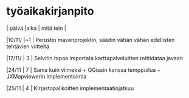 # työaikakirjanpito

| päivä	|aika	| mitä tein  |

|10/11/	|~1 	| Perustin mavenprojektin, säädin vähän vähän edellisten tehtävien viitteitä

|17/11/	| 3 	| Selvitin tapaa importata karttapalveluitten reittidataa javaan

|24/11	| 7	  | Sama kuin viimeksi + QGissin kanssa temppuilua + JXMapviewerin implementointia

|25/11	| 4	  | Kirjastopalikoitten implementaatiojatkuu
